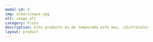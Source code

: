 ```yaml
---
modal-id: 4
img: albaricoque.jpg
alt: image-alt
category: Fruta
description: Este producto es de temporada este mes, ¡disfrútalo!
layout: product
---
```

